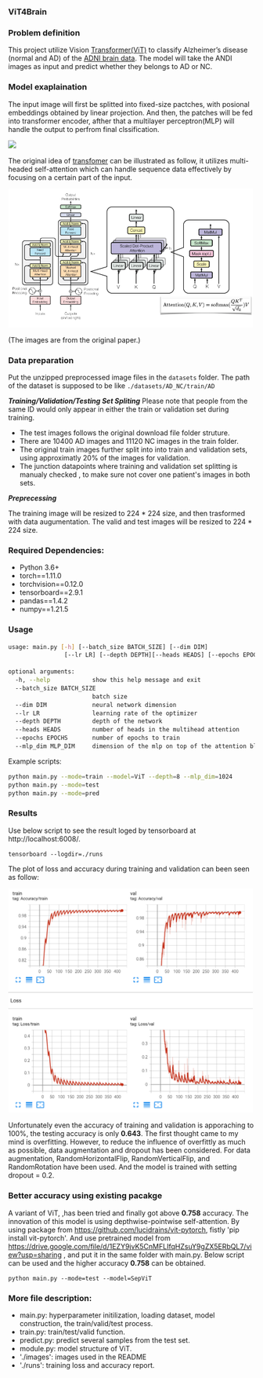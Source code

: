 ### ViT4Brain

### Problem definition

This project utilize Vision <a href='https://arxiv.org/abs/2010.11929'>Transformer(ViT)</a> to classify Alzheimer’s disease (normal and AD) of the <a href='http://adni.loni.usc.edu/'>ADNI brain data</a>. The model will take the ANDI images as input and predict whether they belongs to AD or NC.

### Model exaplaination

The input image will first be splitted into fixed-size pactches, with posional embeddings obtained by linear projection. And then, the patches will be fed into transformer encoder, afther that a multilayer perceptron(MLP) will handle the output to perfrom final clssification.

<img src="./images/vit.gif" width="500px"></img>


The original idea of <a href='https://proceedings.neurips.cc/paper/2017/file/3f5ee243547dee91fbd053c1c4a845aa-Paper.pdf'>transfomer</a> can be illustrated as follow, it utilizes multi-headed self-attention which can handle sequence data effectively by focusing on a certain part of the input.


<img src="./images/transformer.png" width="500px"></img>

(The images are from the original paper.)

### Data preparation
Put the unzipped preprocessed image files in the `datasets` folder. The path of the dataset is supposed to be like `./datasets/AD_NC/train/AD`


***Training/Validation/Testing Set Spliting***
Please note that  people from the same ID would only appear in either the train or validation set during training.

* The test images follows the original download file folder struture.
* There are 10400 AD images and 11120 NC images in the train folder. 
* The original train images further split into into train and validation sets, using approximatly 20% of the images for validation.
* The junction datapoints where training and validation set splitting is manualy checked , to make sure not cover one patient's images in both sets.

***Preprecessing***

The training image will be resized to 224 * 224 size, and then  trasformed with data augumentation. The valid and test images will be resized to 224 * 224 size.
### Required Dependencies:

* Python 3.6+
* torch==1.11.0
* torchvision==0.12.0
* tensorboard==2.9.1
* pandas==1.4.2
* numpy==1.21.5




### Usage
```bash
usage: main.py [-h] [--batch_size BATCH_SIZE] [--dim DIM] 
                [--lr LR] [--depth DEPTH][--heads HEADS] [--epochs EPOCHS] [--mlp_dim MLP_DIM]

optional arguments:
  -h, --help            show this help message and exit
  --batch_size BATCH_SIZE
                        batch size
  --dim DIM             neural network dimension
  --lr LR               learning rate of the optimizer
  --depth DEPTH         depth of the network
  --heads HEADS         number of heads in the multihead attention
  --epochs EPOCHS       number of epochs to train
  --mlp_dim MLP_DIM     dimension of the mlp on top of the attention block
```

Example scripts:
```bash
python main.py --mode=train --model=ViT --depth=8 --mlp_dim=1024
python main.py --mode=test
python main.py --mode=pred
```

### Results
Use below script to see the result loged by tensorboard at http://localhost:6008/.
```
tensorboard --logdir=./runs   
```
The plot of loss and accuracy during training and validation can been seen as follow:

<img src="./images/train_valid_plot.png" width="500px"></img>

Unfortunately even the accuracy of training and validation is apporaching to 100%, the testing accuracy is only **$0.643$**. The first thought came to my mind is overfitting. However, to reduce the influence of overfittly as much as possible, data augmentation and dropout has been considered. For data augmentation, RandomHorizontalFlip, RandomVerticalFlip, and RandomRotation have been used. And the model is trained with setting dropout = $0.2$.

### Better accuracy using existing pacakge
A variant of ViT, ,has been tried and finally got above **$0.758$** accuracy. The innovation of this model is using depthwise-pointwise self-attention.
By using package from https://github.com/lucidrains/vit-pytorch, fistly  'pip install vit-pytorch'. And use pretrained model from https://drive.google.com/file/d/1EZY9jvK5CnMFLIfqHZsuY9gZX5ERbQL7/view?usp=sharing , and put it in the same folder with main.py.
Below script can be used and the higher accuracy **$0.758$** can be obtained.
```
python main.py --mode=test --model=SepViT
```

### More file description:
* main.py: hyperparameter initilization, loading dataset, model construction, the train/valid/test process.
* train.py: train/test/valid function.
* predict.py: predict several samples from the test set.
* module.py: model structure of ViT.
* './images': images used in the README
* './runs': training loss and accuracy report. 


